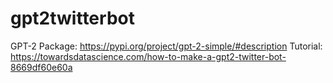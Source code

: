 # gpt2twitterbot

GPT-2 Package: https://pypi.org/project/gpt-2-simple/#description
Tutorial: https://towardsdatascience.com/how-to-make-a-gpt2-twitter-bot-8669df60e60a
